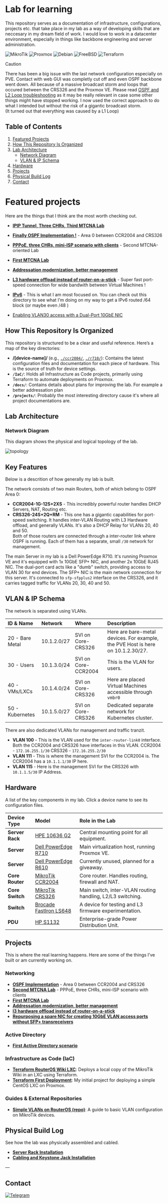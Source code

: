 # Lab for learning

This repository serves as a documentation of infrastructure, configurations, projects etc. that take place in my lab as a way of developing skills that are neccesary in my dream field of work. I would love to work in a datacenter environment, especially in things like backbone engineering and server administration.  


<div align=“center”>

![MikroTik](https://img.shields.io/badge/mikrotik-2B0948?style=for-the-badge&logo=mikrotik&logoColor=white)
![Proxmox](https://img.shields.io/badge/proxmox-542045?style=for-the-badge&logo=proxmox&logoColor=white)
![Debian](https://img.shields.io/badge/ansible-7D3742?style=for-the-badge&logo=ansible&logoColor=white)
![FreeBSD](https://img.shields.io/badge/freebsd-A54E3E?style=for-the-badge&logo=freebsd&logoColor=white)
![Terraform](https://img.shields.io/badge/terraform-CE653B?style=for-the-badge&logo=terraform&logoColor=white)

</div>

> [!CAUTION]
> There has been a big issue with the last network configuration especially on PVE. Contact with web GUI was completly cut off and even OSPF backbone went down. 
> All because of a massive broadcast storm and loops that occured between the CRS326 and the Proxmox VE. 
Please read [OSPF and L2 Loop troubleshooting](./projects/11-ospf-and-l2-loop) as it may be really relevant in case some other things might have stopped working. 
> I now used the correct approach to do what I intended but without the risk of a gigantic broadcast storm.  
> (It turned out that everything was caused by a L1 Loop)

## Table of Contents
1.  [Featured Projects](#featured-projects)
2.  [How This Repository Is Organized](#how-this-repository-is-organized)
3.  [Lab Architecture](#lab-architecture)
    *   [Network Diagram](#network-diagram)
    *   [VLAN & IP Schema](#vlan—ip-schema)
4.  [Hardware](#hardware)
5.  [Projects](#projects)
6.  [Physical Build Log](#physical-build-log)
7.  [Contact](#contact)

# Featured projects

Here are the things that I think are the most worth checking out.  

*   **[IPIP Tunnel, Three CHRs, Third MTCNA Lab](./projects/09-mtcna-lab-3/readme.md)**

*   **[Finally OSPF Implementation !](./projects/06-ospf-backbone)** - Area 0 between CCR2004 and CRS326   

*   **[PPPoE, three CHRs, mini-ISP scenario with clients](./projects/08-mtcna-lab-2)** - Second MTCNA-oriented Lab

*   **[First MTCNA Lab](./projects/07-mtcna-lab-1/readme.md)**

*   **[Addressation modernization, better management](./projects/04-management-network-split)**

*   **[L3 hardware offload instead of router-on-a-stick](./projects/03-l3-hw-offload-on-core-switch)** - Super fast port-speed connection for wide bandwith between Virtual Machines !

* **[IPv6](./IPv6/)** - This is what I am most focused on. You can check out this directory to see what I'm doing on my way to get a IPv6 routed /64 block (or maybe even /48 )  

* [Enabling VLAN30 access with a Dual-Port 10GbE NIC](./projects/02-vlan30-access-without-sfp-transreceivers)  

<!-- [LXC with RouterOS Wiki Local mirror](./IaC/terraform_routeros_wiki_lxc/)-->

## How This Repository Is Organized

This repository is structured to be a clear and useful reference. Here’s a map of the key directories:

*   **/[device-name]/** (e.g., [`./ccr2004/`](./ccr2004/), [`./r710/`](./r710/)): Contains the latest configuration files and documentation for each piece of hardware. This is the source of truth for device settings.
*   **`/IaC/`**: Holds all Infrastructure as Code projects, primarily using Terraform to automate deployments on Proxmox.
*   **`/docs/`**: Contains details about plans for improving the lab. For example a better addressation plan
*   **`/projects/`**: Probably the most interesting directory cause it's where all project documentations are.

## Lab Architecture

### Network Diagram

This diagram shows the physical and logical topology of the lab.

![topology](./media/topology.png)

## Key Features

Below is a descrition of how generally my lab is built.  

The network consists of two main Routers, both of which belong to OSPF Area 0:
*   **CCR2004-1G-12S+2XS** - This incredibly powerful router handles DHCP Servers, NAT, Routing etc.
*   **CRS326-24S+2Q+RM** - This one has a gigantic capabilities for port-speed switching. It handles inter-VLAN Routing with L3 Hardware offload, and generally VLANs. 
It's also a DHCP Relay for VLANs 20, 40 and 50.  
Both of those routers are connected through a inter-router link where OSPF is running. 
Each of them has a separate, small `/30` network for management.  

The main Server in my lab is a Dell PowerEdge R710. It's running Proxmox VE and it's equipped with 1x 10GbE SFP+ NIC, and another 2x 10GbE RJ45 NIC. 
The dual-port card acts like a "dumb" switch, providing access to VLAN 30 for end devices. 
The SFP+ NIC is the main network connection for this server. It's connected to `sfp-sfpplus2` interface on the CRS326, and it carries tagged traffic for VLANs 20, 30, 40 and 50.

## VLAN & IP Schema

The network is separated using VLANs.

| ID  & Name    | Network | Where | Description                                   |
|:---|:---|:---|:---|
| 20 - Bare Metal | 10.1.2.0/27         | SVI on Core-CRS326 | Here are bare-metal devices. For example, the PVE Host is here on 10.1.2.30/27.        |
| 30 - Users | 10.1.3.0/24         | SVI on Core-CCR2004 | This is the VLAN for users.     |
| 40 - VMs/LXCs | 10.1.4.0/24       | SVI on Core-CRS326  | Here are placed Virtual Machines accessible through `vmbr0` |
| 50 - Kubernetes | 10.1.5.0/27       | SVI on Core-CRS326  | Dedicated separate network for Kubernetes cluster. |

There are also dedicated VLANs for management and traffic tranzit.

*   **VLAN 100** - This is the VLAN used for the `inter-router-link0` interface. Both the CCR2004 and CRS326 have interfaces in this VLAN. 
    CCR2004 - `172.16.255.1/30`
    CRS326  - `172.16.255.2/30`
*   **VLAN 111** - This is where the management SVI for the CCR2004 is. The CCR2004 has a `10.1.1.1/30` IP here.
*   **VLAN 115** - Here is the management SVI for the CRS326 with `10.1.1.5/30` IP Address.

## Hardware

A list of the key components in my lab. Click a device name to see its configuration files.

| Device Type      | Model                                   | Role in the Lab                                   |
|:---|:---|:---|
| **Server Rack**  | [HPE 10636 G2](./hpe-10636-g2/)         | Central mounting point for all equipment.         |
| **Server**       | [Dell PowerEdge R710](./r710/)          | Main virtualization host, running Proxmox VE.     |
| **Server**       | [Dell PowerEdge R610](./r610/)          | Currently unused, planned for a giveaway.         |
| **Core Router**  | [MikroTik CCR2004](./ccr2004/)           | Core router. Handles routing, firewall and NAT.       |
| **Core Switch**  | [MikroTik CRS326](./crs326/)           | Main switch, inter-VLAN routing handling, L2/L3 switching. |
| **Switch**| [Brocade FastIron LS648](./ls648/)      | A device for testing and L3 firmware experimentation.      |
| **PDU**          | [HP S1132](./hpe-s1132/)                | Enterprise-grade Power Distribution Unit.                  |

## Projects

This is where the real learning happens. Here are some of the things I’ve built or am currently working on.

### Networking

*   **[OSPF Implementation](./projects/06-ospf-backbone)** - Area 0 between CCR2004 and CRS326   
*   **[Second MTCNA Lab](./projects/08-mtcna-lab-2)** - PPPoE, three CHRs, mini-ISP scenario with clients
*   **[First MTCNA Lab](./projects/07-mtcna-lab-1/readme.md)**
*   **[Addressation modernization, better management](./projects/04-management-network-split)**
*   **[l3 hardware offload instead of router-on-a-stick](./projects/03-l3-hw-offload-on-core-switch)**  
*   **[Repurposing a spare NIC for creating 10GbE VLAN access ports without SFP+ transreceivers](./projects/02-vlan30-access-without-sfp-transreceivers)**

### Active Directory

*   **[First Active Directory scenario](./projects/01-ActiveDirectory-first-scenario)**


### Infrastructure as Code (IaC)

*   **[Terraform RouterOS Wiki LXC](./IaC/terraform_routeros_wiki_lxc/)**: Deploys a local copy of the MikroTik Wiki in an LXC using Terraform.
*   **[Terraform First Deployment](./IaC/terraform_first_deployment/)**: My initial project for deploying a simple CentOS LXC on Proxmox.

### Guides & External Repositories

*   **[Simple VLANs on RouterOS (repo)](https://github.com/andreansx/routeros-simple-vlans)**: A guide to basic VLAN configuration on MikroTik devices.


## Physical Build Log

See how the lab was physically assembled and cabled.

*   **[Server Rack Installation](./installs/installation-rack/)**
*   **[Cabling and Keystone Jack Installation](./installs/installation-keystones/)**

—

## Contact

[![Telegram](https://img.shields.io/badge/Telegram-2CA5E0?style=for-the-badge&logo=telegram&logoColor=white)](https://t.me/Andrtexh)
